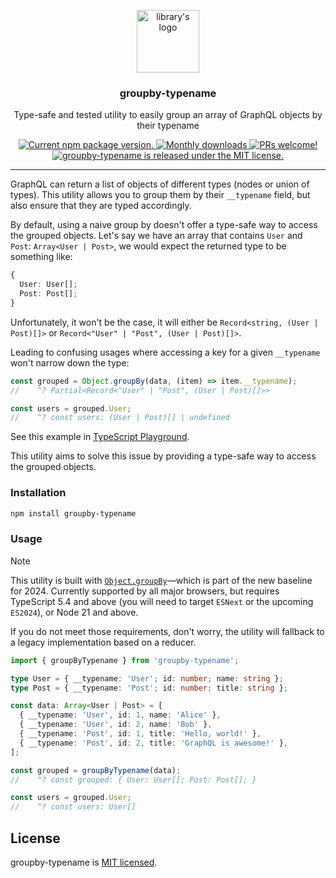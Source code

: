 <p align="center">
  <img height="100" src="TODO" alt="library's logo">
</p>

<h3 align="center">
  groupby-typename
</h3>

<p align="center">
  Type-safe and tested utility to easily group an array of GraphQL objects by their typename
</p>

<p align="center">
  <a href="https://www.npmjs.org/package/groupby-typename">
    <img src="https://badge.fury.io/js/groupby-typename.svg" alt="Current npm package version." />
  </a>
  <a href="https://www.npmjs.org/package/groupby-typename">
    <img src="https://img.shields.io/npm/dm/groupby-typename" alt="Monthly downloads" />
  </a>
  <a href="https://makeapullrequest.com">
    <img src="https://img.shields.io/badge/PRs-welcome-brightgreen.svg" alt="PRs welcome!" />
  </a>
  <a href="https://github.com/charpeni/groupby-typename/blob/main/LICENSE">
    <img src="https://img.shields.io/badge/license-MIT-blue.svg" alt="groupby-typename is released under the MIT license." />
  </a>
</p>

<hr />

GraphQL can return a list of objects of different types (nodes or union of types). This utility allows you to group them by their `__typename` field, but also ensure that they are typed accordingly.

By default, using a naive group by doesn't offer a type-safe way to access the grouped objects. Let's say we have an array that contains `User` and `Post`: `Array<User | Post>`, we would expect the returned type to be something like:

```ts
{
  User: User[];
  Post: Post[];
}
```

Unfortunately, it won't be the case, it will either be `Record<string, (User | Post)[]>` or `Record<"User" | "Post", (User | Post)[]>`.

Leading to confusing usages where accessing a key for a given `__typename` won't narrow down the type:

```ts
const grouped = Object.groupBy(data, (item) => item.__typename);
//    ^? Partial<Record<"User" | "Post", (User | Post)[]>>

const users = grouped.User;
//    ^? const users: (User | Post)[] | undefined
```

See this example in [TypeScript Playground](https://www.typescriptlang.org/play/?target=99&ssl=25&ssc=28&pln=25&pc=1#code/C4TwDgpgBAqgzhATlAvFA3gKClA+r0SAOwEMBbCALigHJ4kaAabKASwBNqiBXMgIyQBuFqQrU4wRKyIBzZgF9hmQtAAKAewmoMLfCtFVaGiUxYcuvAYmE5grYABtDEqbIVKAxuqJb2JYCTUAIKIiCQgADz0yAA+UMbAAHzaANos6HgE4BAG1HQIiDRQJHBQXj7AjGycUACMVbm0QQ6sHhBF8sw4GXrZjTQJRSVl3hJV5lAATFV2joY0ABIQDg7qUADq6ogO7B1dGJn65PPRQ6XlY9XUAMwNx3kAQup8e+mHffdGmsBnIxXjNQALDN7E48gAVbIAZQ8UjAwCg4NYYDgrwAup5RgiZIh1NxIOxtAB5PgAKwgHmAADocXiwA8QAAKPwBKqM+wQMgASlQyQ5ZCpvWIxy5wgA9GKcDgAHoAfkwmAu6icVNWMkZtPxEHYooVFwR3AKpTQmoJVOi4slUrlmCAA).

This utility aims to solve this issue by providing a type-safe way to access the grouped objects.

### Installation

```sh
npm install groupby-typename
```

### Usage

> [!NOTE]
> This utility is built with [`Object.groupBy`](https://developer.mozilla.org/docs/Web/JavaScript/Reference/Global_Objects/Object/groupBy)—which is part of the new baseline for 2024. Currently supported by all major browsers, but requires TypeScript 5.4 and above (you will need to target `ESNext` or the upcoming `ES2024`), or Node 21 and above.
>
> If you do not meet those requirements, don't worry, the utility will fallback to a legacy implementation based on a reducer.

```ts
import { groupByTypename } from 'groupby-typename';

type User = { __typename: 'User'; id: number; name: string };
type Post = { __typename: 'Post'; id: number; title: string };

const data: Array<User | Post> = [
  { __typename: 'User', id: 1, name: 'Alice' },
  { __typename: 'User', id: 2, name: 'Bob' },
  { __typename: 'Post', id: 1, title: 'Hello, world!' },
  { __typename: 'Post', id: 2, title: 'GraphQL is awesome!' },
];

const grouped = groupByTypename(data);
//    ^? const grouped: { User: User[]; Post: Post[]; }

const users = grouped.User;
//    ^? const users: User[]
```

## License

groupby-typename is [MIT licensed](LICENSE).
